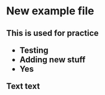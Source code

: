 <h1>New example file</h1>
<h2>This is used for practice
<ul>
  <li>Testing</li>
  <li>Adding new stuff</li>
  <li>Yes</li>
</ul>

  <p>Text text </p>
